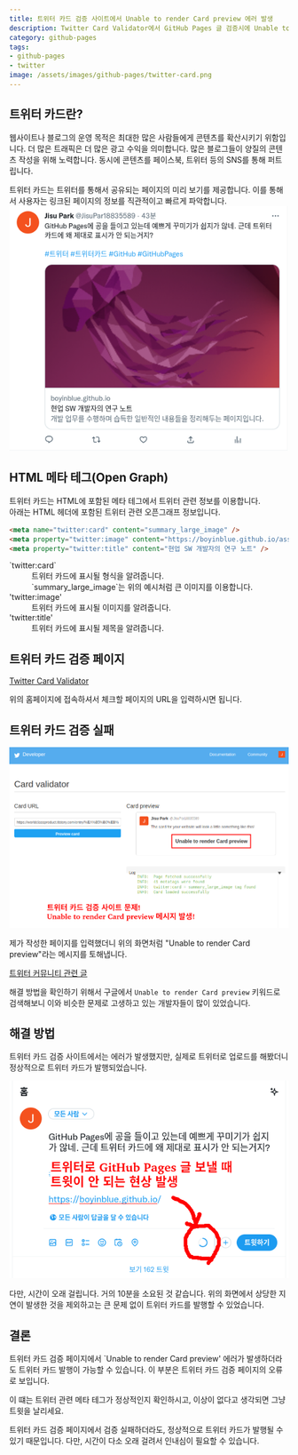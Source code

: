 ```yaml
---
title: 트위터 카드 검증 사이트에서 Unable to render Card preview 에러 발생
description: Twitter Card Validator에서 GitHub Pages 글 검증시에 Unable to render Card preview 에러가 발생하는 문제
category: github-pages
tags:
- github-pages
- twitter
image: /assets/images/github-pages/twitter-card.png
---
```


트위터 카드란?
---


웹사이트나 블로그의 운영 목적은 최대한 많은 사람들에게 
콘텐츠를 확산시키기 위함입니다. 
더 많은 트래픽은 더 많은 광고 수익을 의미합니다. 
많은 블로그들이 양질의 콘텐츠 작성을 위해 노력합니다. 
동시에 콘텐츠를 페이스북, 트위터 등의 SNS를 통해 퍼트립니다. 


트위터 카드는 트위터를 통해서 공유되는 페이지의 미리 보기를 제공합니다. 
이를 통해서 사용자는 링크된 페이지의 정보를 직관적이고 빠르게 파악합니다. 
![트위터 카드 예제](/assets/images/github-pages/twitter-card.png)


HTML 메타 테그(Open Graph)
---


트위터 카드는 HTML에 포함된 메타 테그에서 트위터 관련 정보를 이용합니다.  
아래는 HTML 헤더에 포함된 트위터 관련 오픈그래프 정보입니다. 


```html
<meta name="twitter:card" content="summary_large_image" />
<meta property="twitter:image" content="https://boyinblue.github.io/assets/logo.png" />
<meta property="twitter:title" content="현업 SW 개발자의 연구 노트" />
```


<dl>
  <dt>`twitter:card`</dt>
  <dd>트위터 카드에 표시될 형식을 알려줍니다.</dd>
  <dd>`summary_large_image`는 위의 예시처럼 큰 이미지를 이용합니다.</dd>

  <dt>'twitter:image'</dt>
  <dd>트위터 카드에 표시될 이미지를 알려줍니다.</dd>

  <dt>'twitter:title'</dt>
  <dd>트위터 카드에 표시될 제목을 알려줍니다.</dd>
</dl>


트위터 카드 검증 페이지
---


[Twitter Card Validator](https://cards-dev.twitter.com/validator '트위터 카드 검증 페이지')


위의 홈페이지에 접속하셔서 체크할 페이지의 URL을 입력하시면 됩니다. 


트위터 카드 검증 실패
---


![트위터 카드 검증 실패](/assets/images/github-pages/twitter-card-validator-unable-to-render-card-preview.png)


제가 작성한 페이지를 입력했더니 위의 화면처럼 "Unable to render Card preview"라는 메시지를 토해냅니다. 


[트위터 커뮤니티 관련 글](https://twittercommunity.com/t/unable-to-render-card-preview/173566/42)


해결 방법을 확인하기 위해서 구글에서 `Unable to render Card preview` 키워드로 검색해보니 이와 비슷한 문제로 고생하고 있는 개발자들이 많이 있었습니다. 


해결 방법
---


트위터 카드 검증 사이트에서는 에러가 발생했지만, 
실제로 트위터로 업로드를 해봤더니 정상적으로 트위터 카드가 발행되었습니다. 


![트위터 카드 업로드 오래 걸림](/assets/images/github-pages/unable-to-tweet-with-github-pages.png)


다만, 시간이 오래 걸립니다. 거의 10분을 소요된 것 같습니다. 
위의 화면에서 상당한 지연이 발생한 것을 제외하고는 
큰 문제 없이 트위터 카드를 발행할 수 있었습니다. 


결론
---


트위터 카드 검증 페이지에서 `Unable to render Card preview' 
에러가 발생하더라도 트위터 카드 발행이 가능할 수 있습니다. 
이 부분은 트위터 카드 검증 페이지의 오류로 보입니다. 


이 떄는 트위터 관련 메타 테그가 정상적인지 확인하시고, 
이상이 없다고 생각되면 그냥 트윗을 날리세요. 


트위터 카드 검증 페이지에서 검증 실패하더라도, 
정상적으로 트위터 카드가 발행될 수 있기 때문입니다. 
다만, 시간이 다소 오래 걸려서 인내심이 필요할 수 있습니다. 
